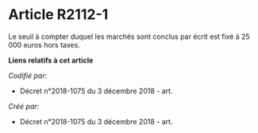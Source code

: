 # Article R2112-1

Le seuil à compter duquel les marchés sont conclus par écrit est fixé à 25 000 euros hors taxes.

**Liens relatifs à cet article**

_Codifié par_:

  - Décret n°2018-1075 du 3 décembre 2018 - art.

_Créé par_:

  - Décret n°2018-1075 du 3 décembre 2018 - art.
